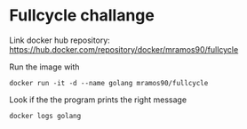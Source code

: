 # Fullcycle challange


Link docker hub repository: https://hub.docker.com/repository/docker/mramos90/fullcycle


Run the image with

```
docker run -it -d --name golang mramos90/fullcycle
```

Look if the the program prints the right message

```
docker logs golang
```